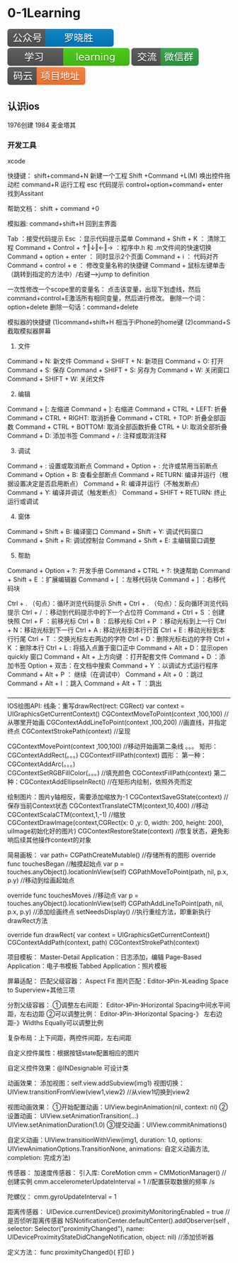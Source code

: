 # 0-1Learning

![alt text](../../static/common/svg/luoxiaosheng.svg "公众号")
![alt text](../../static/common/svg/luoxiaosheng_learning.svg "学习")
![alt text](../../static/common/svg/luoxiaosheng_wechat.svg "微信")
![alt text](../../static/common/svg/luoxiaosheng_gitee.svg "码云")


## 认识ios

1976创建
1984 麦金塔其

### 开发工具
xcode

快捷键：
shift+command+N 新建一个工程
Shift +Command +L(M)	唤出控件拖动栏
command+R 运行工程
esc 代码提示
control+option+command+ enter  找到Assitant

帮助文档：
shift + command +0


模拟器:
command+shift+H 回到主界面

Tab ：接受代码提示
Esc ：显示代码提示菜单
Command + Shift + K ： 清除工程 
Command + Control  + ↑‖↓‖←‖→ ：程序中.h 和 .m文件间的快速切换
Command + option + enter  ： 同时显示2个页面
Command + i ：  代码对齐
Command + control + e  ： 修改变量名称的快捷键
Command + 鼠标左键单击（跳转到指定的方法中）/右键—>jump to definition

一次性修改一个scope里的变量名：
点击该变量，出现下划虚线，然后command+control+E激活所有相同变量，然后进行修改。
删除一个词：option+delete
删除一句话：command+delete

模拟器的快捷键
(1)command+shift+H 相当于iPhone的home键
(2)command+S 截取模拟器屏幕


1. 文件

Command + N: 新文件
Command + SHIFT + N: 新项目
Command + O: 打开
Command + S: 保存
Command + SHIFT + S: 另存为
Command + W: 关闭窗口
Command + SHIFT + W: 关闭文件

2. 编辑

Command + [: 左缩进
Command + ]: 右缩进
Command + CTRL + LEFT: 折叠
Command + CTRL + RIGHT: 取消折叠
Command + CTRL + TOP: 折叠全部函数
Command + CTRL + BOTTOM: 取消全部函数折叠
CTRL + U: 取消全部折叠
Command + D: 添加书签
Command + /: 注释或取消注释

3. 调试

Command + \: 设置或取消断点
Command + Option + \: 允许或禁用当前断点
Command + Option + B: 查看全部断点
Command + RETURN: 编译并运行（根据设置决定是否启用断点）
Command + R: 编译并运行（不触发断点）
Command + Y: 编译并调试（触发断点）
Command + SHIFT + RETURN: 终止运行或调试

4. 窗体

Command + Shift + B: 编译窗口
Command + Shift + Y: 调试代码窗口
Command + Shift + R: 调试控制台
Command + Shift + E: 主编辑窗口调整

5. 帮助

Command + Option + ?: 开发手册
Command + CTRL + ?: 快速帮助
Command + Shift + E ：扩展编辑器
Command + [ ：左移代码块
Command + ] ：右移代码块

Ctrl + . （句点）：循环浏览代码提示
Shift + Ctrl + . （句点）：反向循环浏览代码提示
Ctrl + / ：移动到代码提示中的下一个占位符
Command + Ctrl + S ：创建快照
Ctrl + F ：前移光标
Ctrl + B ：后移光标
Ctrl + P ：移动光标到上一行
Ctrl + N：移动光标到下一行
Ctrl + A : 移动光标到本行行首
Ctrl + E : 移动光标到本行行尾 
Ctrl + T ：交换光标左右两边的字符
Ctrl + D：删除光标右边的字符
Ctrl + K ：删除本行
Ctrl + L : 将插入点置于窗口正中
Command + Alt + D：显示open quickly 窗口
Command + Alt + 上方向键 ：打开配套文件
Command + D ：添加书签
Option + 双击：在文档中搜索
Command + Y ：以调试方式运行程序
Command + Alt + P ： 继续（在调试中）
Command + Alt + 0 ：跳过
Command + Alt + I ：跳入
Command + Alt + T ：跳出


————————————————————————————————————
IOS绘图API:
线条：重写drawRect(rect: CGRect)
var context = UIGraphicsGetCurrentContext()
CGContextMoveToPoint(context ,100,100)		//从哪里开始画
CGContextAddLineToPoint(context ,100,200)	//画直线，并指定终点
CGContextStrokePath(context)			//呈现

CGContextMovePoint(context ,100,100)		//移动开始画第二条线
。。。
矩形：
CGContextAddRect(。。。)
CGContextFillPath(context)
圆形：
第一种：CGContextAddArc(。。。)	
CGContextSetRGBFillColor(。。。)	//填充颜色
CGContextFillPath(context)
第二种：CGContextAddEllipseInRect()	//在矩形内绘制，依照外壳而定

绘制图片：图片y轴相反，需要添加缩放为-1
CGContextSaveGState(context)		//保存当前Context状态
CGContextTranslateCTM(context,10,400)	//移动
CGContextScalaCTM(context,1,-1)	//缩放
CGContextDrawImage(context,CGRect(x: 0 ,y: 0, width: 200, height: 200), uiImage初始化好的图片)
CGContextRestoreState(context)	//恢复状态，避免影响后续其他操作context的对象	

简易画板：
var path= CGPathCreateMutable()	//存储所有的图形
override func touchesBegan	//触摸起始点
var p = touches.anyObject().locationInView(self)
CGPathMoveToPoint(path, nil, p.x, p.y)	//移动到绘画起始点

override func touchesMoves	//移动点
var p = touches.anyObject().locationInView(self)
CGPathAddLineToPoint(path, nil, p.x, p.y)	//添加绘画终点
setNeedsDisplay()		//执行重绘方法，即重新执行drawRect方法

override fun drawRect{
var context = UIGraphicsGetCurrentContext()
CGContextAddPath(context, path)
CGContextStrokePath(context)


项目模板：
Master-Detail Application：日志添加，编辑
Page-Based Application：电子书模板
Tabbed Application：照片模板

屏幕适配：
匹配父级容器：
Aspect Fit 
图片匹配：Editor-》Pin-》Leading Space to Superview+其他三项

分割父级容器：
①调整左右间距：
Editor-》Pin-》Horizontal Spacing中间水平间距，左右边距
②可以调整比例：
Editor-》Pin-》Horizontal Spacing-》 左右边距-》Widths Equally可以调整比例

复杂布局：上下间距，两控件间距，左右间距

自定义控件属性：根据按钮state配置相应的图片

自定义控件效果：@INDesignable 可设计类

动画效果：
添加视图：self.view.addSubview(img1)
视图切换：UIView.transitionFromView(view1,view2)	//从view1切换到view2

视图动画效果：
①开始配置动画：UIView.beginAnimation(nil, context: ni)
②设置动画：
UIView.setAnimationTransition(...)
UIView.setAnimationDuration(1.0)
③提交动画：UIView.commitAnimations()

自定义动画：UIView.transitionWithView(img1, duration: 1.0, 
options: UIViewAnimationOptions.TransitionNone, animations: 自定义动画方法, completion: 完成方法)

传感器：
加速度传感器：
引入库: CoreMotion
cmm = CMMotionManager()	//创建实例
cmm.accelerometerUpdateInterval = 1	//配置获取数据的频率 /s

陀螺仪：
cmm.gyroUpdateInterval = 1

距离传感器：
UIDevice.currentDevice().proximityMonitoringEnabled = true //是否侦听距离传感器
NSNotificationCenter.defaultCenter().addObserver(self
, selector: Selector("proximityChanged"), name: UIDeviceProximityStateDidChangeNotification, object: nil)	//添加侦听器

定义方法：
func proximityChanged(){
	打印
}


